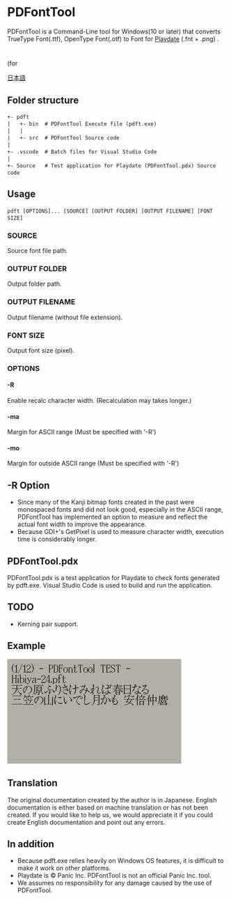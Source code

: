 # PDFontTool

PDFontTool is a Command-Line tool for Windows(10 or later) that converts TrueType Font(.ttf), OpenType Font(.otf) to Font for [Playdate](https://play.date/) (.fnt + .png) .

#
(for 

[日本語](Readme-jp.md)

## Folder structure
```
+- pdft
|   +- bin  # PDFontTool Execute file (pdft.exe)
|   |
|   +- src  # PDFontTool Source code
|
+- .vscode  # Batch files for Visual Studio Code
|
+- Source   # Test application for Playdate (PDFontTool.pdx) Source code
```

## Usage
```
pdft [OPTIONS]... [SOURCE] [OUTPUT FOLDER] [OUTPUT FILENAME] [FONT SIZE]
```

### SOURCE
Source font file path.

### OUTPUT FOLDER
Output folder path.

### OUTPUT FILENAME
Output filename (without file extension).

### FONT SIZE
Output font size (pixel).

### OPTIONS

#### -R
Enable recalc character width. (Recalculation may takes longer.)

#### -ma
Margin for ASCII range (Must be specified with '-R')

#### -mo
Margin for outside ASCII range (Must be specified with '-R')

## -R Option
- Since many of the Kanji bitmap fonts created in the past were monospaced fonts and did not look good, especially in the ASCII range, PDFontTool has implemented an option to measure and reflect the actual font width to improve the appearance.
- Because GDI+'s GetPixel is used to measure character width, execution time is considerably longer.

## PDFontTool.pdx
PDFontTool.pdx is a test application for Playdate to check fonts generated by pdft.exe.
Visual Studio Code is used to build and run the application.
## TODO
- Kerning pair support.

## Example
![PDFontTool](PDFontTool.gif)

## Translation
The original documentation created by the author is in Japanese. English documentation is either based on machine translation or has not been created. If you would like to help us, we would appreciate it if you could create English documentation and point out any errors.

## In addition
- Because pdft.exe relies heavily on Windows OS features, it is difficult to make it work on other platforms.
- Playdate is © Panic Inc. PDFontTool is not an official Panic Inc. tool.
- We assumes no responsibility for any damage caused by the use of PDFontTool.


